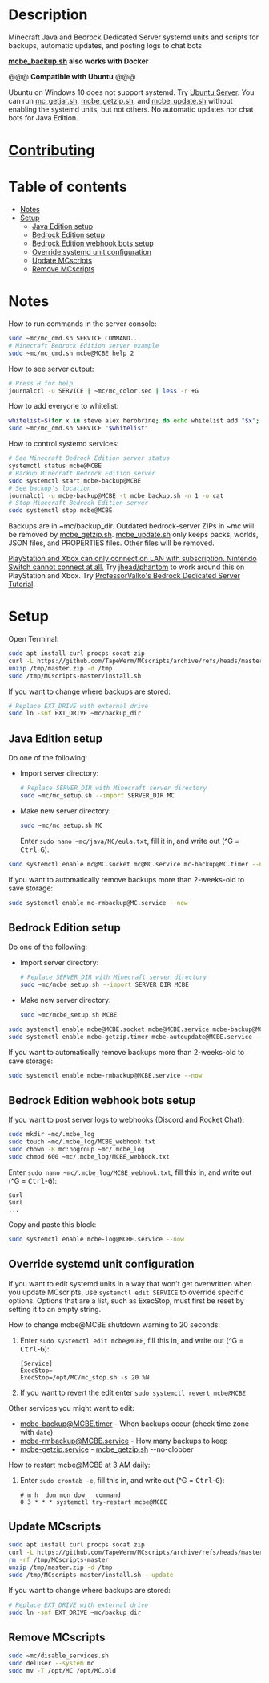 # Description
Minecraft Java and Bedrock Dedicated Server systemd units and scripts for backups, automatic updates, and posting logs to chat bots

**[mcbe_backup.sh](mcbe_backup.sh) also works with Docker**

@@@ **Compatible with Ubuntu** @@@

Ubuntu on Windows 10 does not support systemd.
Try [Ubuntu Server](https://ubuntu.com/tutorials/install-ubuntu-server).
You can run [mc_getjar.sh](mc_getjar.sh), [mcbe_getzip.sh](mcbe_getzip.sh), and [mcbe_update.sh](mcbe_update.sh) without enabling the systemd units, but not others.
No automatic updates nor chat bots for Java Edition.
# [Contributing](CONTRIBUTING.md)
# Table of contents
- [Notes](#notes)
- [Setup](#setup)
  - [Java Edition setup](#java-edition-setup)
  - [Bedrock Edition setup](#bedrock-edition-setup)
  - [Bedrock Edition webhook bots setup](#bedrock-edition-webhook-bots-setup)
  - [Override systemd unit configuration](#override-systemd-unit-configuration)
  - [Update MCscripts](#update-mcscripts)
  - [Remove MCscripts](#remove-mcscripts)
# Notes
How to run commands in the server console:
```bash
sudo ~mc/mc_cmd.sh SERVICE COMMAND...
# Minecraft Bedrock Edition server example
sudo ~mc/mc_cmd.sh mcbe@MCBE help 2
```
How to see server output:
```bash
# Press H for help
journalctl -u SERVICE | ~mc/mc_color.sed | less -r +G
```
How to add everyone to whitelist:
```bash
whitelist=$(for x in steve alex herobrine; do echo whitelist add "$x"; done)
sudo ~mc/mc_cmd.sh SERVICE "$whitelist"
```
How to control systemd services:
```bash
# See Minecraft Bedrock Edition server status
systemctl status mcbe@MCBE
# Backup Minecraft Bedrock Edition server
sudo systemctl start mcbe-backup@MCBE
# See backup's location
journalctl -u mcbe-backup@MCBE -t mcbe_backup.sh -n 1 -o cat
# Stop Minecraft Bedrock Edition server
sudo systemctl stop mcbe@MCBE
```

Backups are in ~mc/backup_dir.
Outdated bedrock-server ZIPs in ~mc will be removed by [mcbe_getzip.sh](mcbe_getzip.sh).
[mcbe_update.sh](mcbe_update.sh) only keeps packs, worlds, JSON files, and PROPERTIES files.
Other files will be removed.

[PlayStation and Xbox can only connect on LAN with subscription, Nintendo Switch cannot connect at all.](https://help.minecraft.net/hc/en-us/articles/360035131651-Dedicated-Servers-for-Minecraft-on-Bedrock-)
Try [jhead/phantom](https://github.com/jhead/phantom) to work around this on PlayStation and Xbox.
Try [ProfessorValko's Bedrock Dedicated Server Tutorial](https://www.reddit.com/user/ProfessorValko/comments/9f438p/bedrock_dedicated_server_tutorial/).
# Setup
Open Terminal:
```bash
sudo apt install curl procps socat zip
curl -L https://github.com/TapeWerm/MCscripts/archive/refs/heads/master.zip -o /tmp/master.zip
unzip /tmp/master.zip -d /tmp
sudo /tmp/MCscripts-master/install.sh
```
If you want to change where backups are stored:
```bash
# Replace EXT_DRIVE with external drive
sudo ln -snf EXT_DRIVE ~mc/backup_dir
```
## Java Edition setup
Do one of the following:
- Import server directory:
  ```bash
  # Replace SERVER_DIR with Minecraft server directory
  sudo ~mc/mc_setup.sh --import SERVER_DIR MC
  ```
- Make new server directory:
  ```bash
  sudo ~mc/mc_setup.sh MC
  ```
  Enter `sudo nano ~mc/java/MC/eula.txt`, fill it in, and write out (^G = <kbd>Ctrl</kbd>-<kbd>G</kbd>).
```bash
sudo systemctl enable mc@MC.socket mc@MC.service mc-backup@MC.timer --now
```
If you want to automatically remove backups more than 2-weeks-old to save storage:
```bash
sudo systemctl enable mc-rmbackup@MC.service --now
```
## Bedrock Edition setup
Do one of the following:
- Import server directory:
  ```bash
  # Replace SERVER_DIR with Minecraft server directory
  sudo ~mc/mcbe_setup.sh --import SERVER_DIR MCBE
  ```
- Make new server directory:
  ```bash
  sudo ~mc/mcbe_setup.sh MCBE
  ```
```bash
sudo systemctl enable mcbe@MCBE.socket mcbe@MCBE.service mcbe-backup@MCBE.timer --now
sudo systemctl enable mcbe-getzip.timer mcbe-autoupdate@MCBE.service --now
```
If you want to automatically remove backups more than 2-weeks-old to save storage:
```bash
sudo systemctl enable mcbe-rmbackup@MCBE.service --now
```
## Bedrock Edition webhook bots setup
If you want to post server logs to webhooks (Discord and Rocket Chat):
```bash
sudo mkdir ~mc/.mcbe_log
sudo touch ~mc/.mcbe_log/MCBE_webhook.txt
sudo chown -R mc:nogroup ~mc/.mcbe_log
sudo chmod 600 ~mc/.mcbe_log/MCBE_webhook.txt
```
Enter `sudo nano ~mc/.mcbe_log/MCBE_webhook.txt`, fill this in, and write out (^G = <kbd>Ctrl</kbd>-<kbd>G</kbd>):
```
$url
$url
...
```
Copy and paste this block:
```bash
sudo systemctl enable mcbe-log@MCBE.service --now
```
## Override systemd unit configuration
If you want to edit systemd units in a way that won't get overwritten when you update MCscripts, use `systemctl edit SERVICE` to override specific options.
Options that are a list, such as ExecStop, must first be reset by setting it to an empty string.

How to change mcbe@MCBE shutdown warning to 20 seconds:

1. Enter `sudo systemctl edit mcbe@MCBE`, fill this in, and write out (^G = <kbd>Ctrl</kbd>-<kbd>G</kbd>):
   ```
   [Service]
   ExecStop=
   ExecStop=/opt/MC/mc_stop.sh -s 20 %N
   ```
2. If you want to revert the edit enter `sudo systemctl revert mcbe@MCBE`

Other services you might want to edit:
- [mcbe-backup@MCBE.timer](systemd/mcbe-backup@.timer) - When backups occur (check time zone with `date`)
- [mcbe-rmbackup@MCBE.service](systemd/mcbe-rmbackup@.service) - How many backups to keep
- [mcbe-getzip.service](systemd/mcbe-getzip.service) - [mcbe_getzip.sh](mcbe_getzip.sh) --no-clobber

How to restart mcbe@MCBE at 3 AM daily:

1. Enter `sudo crontab -e`, fill this in, and write out (^G = <kbd>Ctrl</kbd>-<kbd>G</kbd>):
   ```
   # m h  dom mon dow   command
   0 3 * * * systemctl try-restart mcbe@MCBE
   ```
## Update MCscripts
```bash
sudo apt install curl procps socat zip
curl -L https://github.com/TapeWerm/MCscripts/archive/refs/heads/master.zip -o /tmp/master.zip
rm -rf /tmp/MCscripts-master
unzip /tmp/master.zip -d /tmp
sudo /tmp/MCscripts-master/install.sh --update
```
If you want to change where backups are stored:
```bash
# Replace EXT_DRIVE with external drive
sudo ln -snf EXT_DRIVE ~mc/backup_dir
```
## Remove MCscripts
```bash
sudo ~mc/disable_services.sh
sudo deluser --system mc
sudo mv -T /opt/MC /opt/MC.old
```
